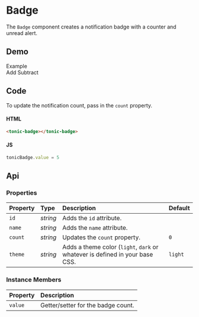 # Badge
The `Badge` component creates a notification badge with a counter and unread alert.

## Demo

<div class="example">
  <div class="header">Example</div>
  <div class="content">
    <tonic-badge count=5></tonic-badge>
    <div class="button-group">
      <span id="add-notification">Add</span>
      <span id="subtract-notification">Subtract</span>
    </div>
  </div>
</div>

## Code

To update the notification count, pass in the `count` property.

#### HTML
```html
<tonic-badge></tonic-badge>
```

#### JS
```js
tonicBadge.value = 5
```

## Api

### Properties

| Property | Type | Description | Default |
| :--- | :--- | :--- | :--- |
| `id` | *string* | Adds the `id` attribute. | |
| `name` | *string* | Adds the `name` attribute. | |
| `count` | *string* | Updates the `count` property. | `0` |
| `theme` | *string* | Adds a theme color (`light`, `dark` or whatever is defined in your base CSS. | `light` |


### Instance Members

| Property | Description |
| :--- | :--- |
| `value` | Getter/setter for the badge count. |
